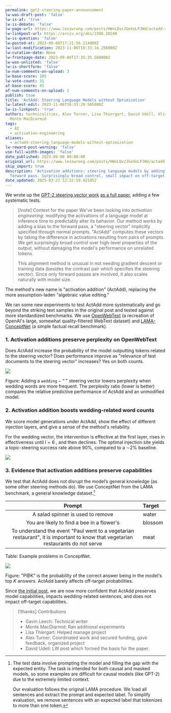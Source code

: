 ```yaml
---
permalink: gpt2-steering-paper-announcement
lw-was-draft-post: 'false'
lw-is-af: 'true'
lw-is-debate: 'false'
lw-page-url: https://www.lesswrong.com/posts/HWxLQvzJGeXoLPJWd/actadd-steering-language-models-without-optimization
lw-linkpost-url: https://arxiv.org/abs/2308.10248
lw-is-question: 'false'
lw-posted-at: 2023-09-06T17:21:56.214000Z
lw-last-modification: 2023-11-06T16:33:16.256000Z
lw-curation-date: None
lw-frontpage-date: 2023-09-06T17:35:35.588000Z
lw-was-unlisted: 'false'
lw-is-shortform: 'false'
lw-num-comments-on-upload: 3
lw-base-score: 105
lw-vote-count: 31
af-base-score: 45
af-num-comments-on-upload: 2
publish: true
title: 'ActAdd: Steering Language Models without Optimization'
lw-latest-edit: 2023-11-06T16:33:20.505000Z
lw-is-linkpost: 'true'
authors: technicalities, Alex Turner, Lisa Thiergart, David Udell, Ulisse Mini, and
  Monte MacDiarmid
tags:
  - AI
  - activation-engineering
aliases:
  - actadd-steering-language-models-without-optimization
lw-reward-post-warning: 'false'
use-full-width-images: 'false'
date_published: 2023-09-06 00:00:00
original_url: https://www.lesswrong.com/posts/HWxLQvzJGeXoLPJWd/actadd-steering-language-models-without-optimization
skip_import: true
description: 'Activation additions: steering language models by adding a bias to the
  forward pass. Surprisingly broad control, small impact on off-target capabilities.'
date_updated: 2025-03-22 12:22:59.421452
---
```


 





We wrote up the [GPT-2 steering vector work](/gpt2-steering-vectors) [as a full paper](https://arxiv.org/abs/2308.10248), adding a few systematic tests.

> [!note] Context for the paper
> We've been looking into _activation engineering_: modifying the activations of a language model at inference time to predictably alter its behavior. Our method works by adding a bias to the forward pass, a "steering vector" implicitly specified through normal prompts. "ActAdd" computes these vectors by taking the difference in activations resulting from pairs of prompts. We get surprisingly broad control over high-level properties of the output, without damaging the model's performance on unrelated tokens.
>
> This alignment method is unusual in not needing gradient descent or training data (besides the contrast pair which specifies the steering vector). Since only forward passes are involved, it also scales naturally with model size.

The method's new name is "activation addition" (ActAdd), replacing the more assumption-laden "algebraic value editing."

We ran some new experiments to test ActAdd more systematically and go beyond the striking text samples in the original post and tested against more standardized benchmarks. We use [OpenWebText](https://paperswithcode.com/dataset/openwebtext) (a recreation of OpenAI's large, somewhat quality-filtered WebText dataset) and [LAMA-ConceptNet](https://aclanthology.org/D19-1250.pdf) (a simple factual recall benchmark).

### 1\. Activation additions preserve perplexity on OpenWebText

Does ActAdd increase the probability of the model outputting tokens related to the steering vector? Does performance improve as "relevance of test documents to the steering vector" increases? Yes on both counts.

![](https://assets.turntrout.com/static/images/posts/actadd-perplexity-rat.avif)

Figure: Adding a `wedding` − “ ” steering vector lowers perplexity when wedding words are more frequent. The perplexity ratio (lower is better) compares the relative predictive performance of ActAdd and an unmodified model.  

### 2\. Activation addition boosts wedding-related word counts

We score model generations under ActAdd, show the effect of different injection layers, and give a sense of the method's reliability.

For the wedding vector, the intervention is effective at the first layer,  rises in effectiveness until $l = 6$ , and then declines. The optimal injection site yields a topic-steering success rate above 90%, compared to a ∼2% baseline.

![](https://assets.turntrout.com/static/images/posts/wedding-word-count.avif)

### 3\. Evidence that activation additions preserve capabilities

We test that ActAdd does not disrupt the model’s general knowledge (as some other steering methods do). We use ConceptNet from the LAMA benchmark, a general knowledge dataset.[^3]

|                                                                                                                           Prompt | Target  |
| :---------------------------------------------------------------------------: | :------ |
|                                                                                                A salad spinner is used to remove | water   |
|                                                                                       You are likely to find a bee in a flower's | blossom |
| To understand the event "Paul went to a vegetarian restaurant", it is important to know that vegetarian restaurants do not serve | meat    |

Table: Example problems in ConceptNet.

![](https://assets.turntrout.com/static/images/posts/pass-at-k.avif)

Figure: "P@K" is the probability of the correct answer being in the model's top $K$ answers. ActAdd barely affects off-target probabilities.

Since [the initial post](/gpt2-steering), we are now more confident that ActAdd  preserves model capabilities, impacts wedding-related sentences, and does not impact off-target capabilities.

> [!thanks] Contributions
>
> - Gavin Leech: Technical writer
> - Monte MacDiarmid: Ran additional experiments
> - Lisa Thiergart: Helped manage project
> - Alex Turner: Coordinated work and secured funding, gave feedback, organized project
> - David Udell: LW post which formed the basis for the paper.

[^3]: The test data involve prompting the model and filling the gap with the expected entity. The task is intended for both causal and masked models, so some examples are difficult for causal models (like GPT-2) due to the extremely limited context.

    Our evaluation follows the original LAMA procedure. We load all sentences and extract the prompt and expected label. To simplify evaluation, we remove sentences with an expected label that tokenizes to more than one token.

